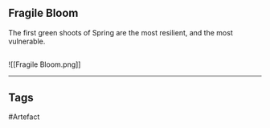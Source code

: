 ## Fragile Bloom
The first green shoots of Spring are the most resilient,
and the most vulnerable.
## 
![[Fragile Bloom.png]]

---
## Tags
#Artefact